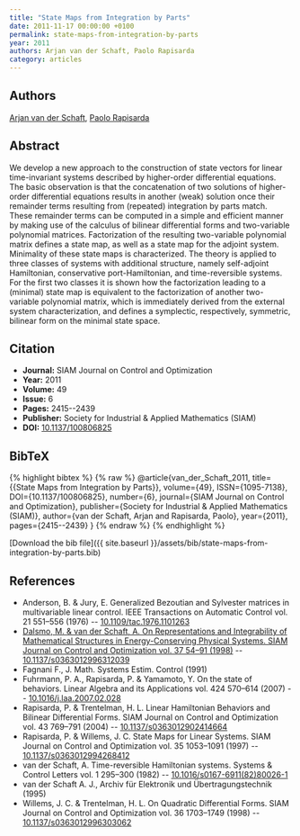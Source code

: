 ```yaml
---
title: "State Maps from Integration by Parts"
date: 2011-11-17 00:00:00 +0100
permalink: state-maps-from-integration-by-parts
year: 2011
authors: Arjan van der Schaft, Paolo Rapisarda
category: articles
---
```

 
## Authors
[Arjan van der Schaft](authors/arjan-van-der-schaft), [Paolo Rapisarda](authors/paolo-rapisarda)
 
## Abstract
We develop a new approach to the construction of state vectors for linear time-invariant systems described by higher-order differential equations. The basic observation is that the concatenation of two solutions of higher-order differential equations results in another (weak) solution once their remainder terms resulting from (repeated) integration by parts match. These remainder terms can be computed in a simple and efficient manner by making use of the calculus of bilinear differential forms and two-variable polynomial matrices. Factorization of the resulting two-variable polynomial matrix defines a state map, as well as a state map for the adjoint system. Minimality of these state maps is characterized. The theory is applied to three classes of systems with additional structure, namely self-adjoint Hamiltonian, conservative port-Hamiltonian, and time-reversible systems. For the first two classes it is shown how the factorization leading to a (minimal) state map is equivalent to the factorization of another two-variable polynomial matrix, which is immediately derived from the external system characterization, and defines a symplectic, respectively, symmetric, bilinear form on the minimal state space.
 
## Citation
- **Journal:** SIAM Journal on Control and Optimization
- **Year:** 2011
- **Volume:** 49
- **Issue:** 6
- **Pages:** 2415--2439
- **Publisher:** Society for Industrial & Applied Mathematics (SIAM)
- **DOI:** [10.1137/100806825](https://doi.org/10.1137/100806825)
 
## BibTeX
{% highlight bibtex %}
{% raw %}
@article{van_der_Schaft_2011,
  title={{State Maps from Integration by Parts}},
  volume={49},
  ISSN={1095-7138},
  DOI={10.1137/100806825},
  number={6},
  journal={SIAM Journal on Control and Optimization},
  publisher={Society for Industrial & Applied Mathematics (SIAM)},
  author={van der Schaft, Arjan and Rapisarda, Paolo},
  year={2011},
  pages={2415--2439}
}
{% endraw %}
{% endhighlight %}
 
[Download the bib file]({{ site.baseurl }}/assets/bib/state-maps-from-integration-by-parts.bib)
 
## References
- Anderson, B. & Jury, E. Generalized Bezoutian and Sylvester matrices in multivariable linear control. IEEE Transactions on Automatic Control vol. 21 551–556 (1976) -- [10.1109/tac.1976.1101263](https://doi.org/10.1109/tac.1976.1101263)
- [Dalsmo, M. & van der Schaft, A. On Representations and Integrability of Mathematical Structures in Energy-Conserving Physical Systems. SIAM Journal on Control and Optimization vol. 37 54–91 (1998)](on-representations-and-integrability-of-mathematical-structures-in-energy-conserving-physical-systems) -- [10.1137/s0363012996312039](https://doi.org/10.1137/s0363012996312039)
- Fagnani F., J. Math. Systems Estim. Control (1991)
- Fuhrmann, P. A., Rapisarda, P. & Yamamoto, Y. On the state of behaviors. Linear Algebra and its Applications vol. 424 570–614 (2007) -- [10.1016/j.laa.2007.02.028](https://doi.org/10.1016/j.laa.2007.02.028)
- Rapisarda, P. & Trentelman, H. L. Linear Hamiltonian Behaviors and Bilinear Differential Forms. SIAM Journal on Control and Optimization vol. 43 769–791 (2004) -- [10.1137/s0363012902414664](https://doi.org/10.1137/s0363012902414664)
- Rapisarda, P. & Willems, J. C. State Maps for Linear Systems. SIAM Journal on Control and Optimization vol. 35 1053–1091 (1997) -- [10.1137/s0363012994268412](https://doi.org/10.1137/s0363012994268412)
- van der Schaft, A. Time-reversible Hamiltonian systems. Systems &amp; Control Letters vol. 1 295–300 (1982) -- [10.1016/s0167-6911(82)80026-1](https://doi.org/10.1016/s0167-6911(82)80026-1)
- van der Schaft A. J., Archiv für Elektronik und Übertragungstechnik (1995)
- Willems, J. C. & Trentelman, H. L. On Quadratic Differential Forms. SIAM Journal on Control and Optimization vol. 36 1703–1749 (1998) -- [10.1137/s0363012996303062](https://doi.org/10.1137/s0363012996303062)

